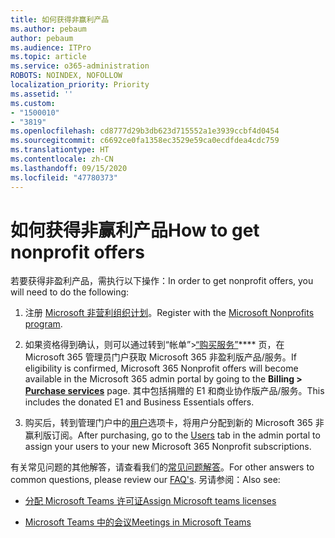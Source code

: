 ```yaml
---
title: 如何获得非赢利产品
ms.author: pebaum
author: pebaum
ms.audience: ITPro
ms.topic: article
ms.service: o365-administration
ROBOTS: NOINDEX, NOFOLLOW
localization_priority: Priority
ms.assetid: ''
ms.custom:
- "1500010"
- "3819"
ms.openlocfilehash: cd8777d29b3db623d715552a1e3939ccbf4d0454
ms.sourcegitcommit: c6692ce0fa1358ec3529e59ca0ecdfdea4cdc759
ms.translationtype: HT
ms.contentlocale: zh-CN
ms.lasthandoff: 09/15/2020
ms.locfileid: "47780373"
---
```

# <a name="how-to-get-nonprofit-offers"></a><span data-ttu-id="ca0da-102">如何获得非赢利产品</span><span class="sxs-lookup"><span data-stu-id="ca0da-102">How to get nonprofit offers</span></span>

<span data-ttu-id="ca0da-103">若要获得非盈利产品，需执行以下操作：</span><span class="sxs-lookup"><span data-stu-id="ca0da-103">In order to get nonprofit offers, you will need to do the following:</span></span>

1. <span data-ttu-id="ca0da-104">注册 [Microsoft 非营利组织计划](https://go.microsoft.com/fwlink/p/?linkid=2008962)。</span><span class="sxs-lookup"><span data-stu-id="ca0da-104">Register with the [Microsoft Nonprofits program](https://go.microsoft.com/fwlink/p/?linkid=2008962).</span></span>

2. <span data-ttu-id="ca0da-105">如果资格得到确认，则可以通过转到“帐单”>[“购买服务”](https://go.microsoft.com/fwlink/p/?linkid=868433)\*\*\*\* 页，在 Microsoft 365 管理员门户获取 Microsoft 365 非盈利版产品/服务。</span><span class="sxs-lookup"><span data-stu-id="ca0da-105">If eligibility is confirmed, Microsoft 365 Nonprofit offers will become available in the Microsoft 365 admin portal by going to the **Billing > [Purchase services](https://go.microsoft.com/fwlink/p/?linkid=868433)** page.</span></span> <span data-ttu-id="ca0da-106">其中包括捐赠的 E1 和商业协作版产品/服务。</span><span class="sxs-lookup"><span data-stu-id="ca0da-106">This includes the donated E1 and Business Essentials offers.</span></span>

3. <span data-ttu-id="ca0da-107">购买后，转到管理门户中的[用户](https://admin.microsoft.com/Adminportal/Home#/users)选项卡，将用户分配到新的 Microsoft 365 非赢利版订阅。</span><span class="sxs-lookup"><span data-stu-id="ca0da-107">After purchasing, go to the [Users](https://admin.microsoft.com/Adminportal/Home#/users) tab in the admin portal to assign your users to your new Microsoft 365 Nonprofit subscriptions.</span></span>

<span data-ttu-id="ca0da-108">有关常见问题的其他解答，请查看我们的[常见问题解答](https://www.microsoft.com/microsoft-365/nonprofit/office-365-nonprofit#coreui-heading-67lnrlz)。</span><span class="sxs-lookup"><span data-stu-id="ca0da-108">For other answers to common questions, please review our [FAQ's](https://www.microsoft.com/microsoft-365/nonprofit/office-365-nonprofit#coreui-heading-67lnrlz).</span></span> <span data-ttu-id="ca0da-109">另请参阅：</span><span class="sxs-lookup"><span data-stu-id="ca0da-109">Also see:</span></span>

- [<span data-ttu-id="ca0da-110">分配 Microsoft Teams 许可证</span><span class="sxs-lookup"><span data-stu-id="ca0da-110">Assign Microsoft teams licenses</span></span>](https://docs.microsoft.com/MicrosoftTeams/assign-teams-licenses)

- [<span data-ttu-id="ca0da-111">Microsoft Teams 中的会议</span><span class="sxs-lookup"><span data-stu-id="ca0da-111">Meetings in Microsoft Teams</span></span>](https://docs.microsoft.com/MicrosoftTeams/tutorial-meetings-in-teams)
